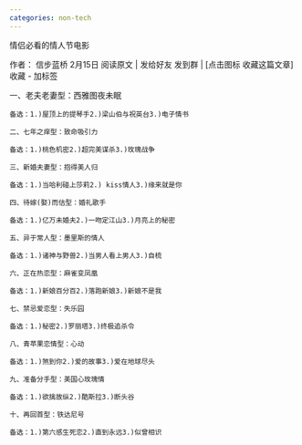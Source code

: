 ```yaml
---
categories: non-tech
---
```

情侣必看的情人节电影

作者： 信步蓝桥 2月15日 阅读原文 | 发给好友 发到群  |  [点击图标 收藏这篇文章] 收藏 - 加标签

一、老夫老妻型：西雅图夜未眠

    备选：1.)屋顶上的提琴手2.)梁山伯与祝英台3.)电子情书

    二、七年之痒型：致命吸引力

    备选：1.)桃色机密2.)超完美谋杀3.)玫瑰战争

    三、新婚夫妻型：抱得美人归

    备选：1.)当哈利碰上莎莉2.) kiss情人3.)缘来就是你

    四、待嫁(娶)而估型：婚礼歌手

    备选：1.)亿万未婚夫2.)一吻定江山3.)月亮上的秘密

    五、异于常人型：墨里斯的情人

    备选：1.)诸神与野兽2.)当男人看上男人3.)自梳

    六、正在热恋型：麻雀变凤凰

    备选：1.)新娘百分百2.)落跑新娘3.)新娘不是我

    七、禁忌爱恋型：失乐园

    备选：1.)秘密2.)罗丽塔3.)终极追杀令

    八、青苹果恋情型：心动

    备选：1.)煞到你2.)爱的故事3.)爱在地球尽头

    九、准备分手型：美国心玫瑰情

    备选：1.)欲擒故纵2.)酷斯拉3.)断头谷

    十、再回首型：铁达尼号

    备选：1.)第六感生死恋2.)直到永远3.)似曾相识

